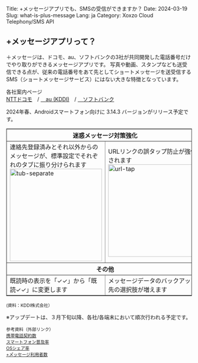 Title: +メッセージアプリでも、SMSの受信ができますか？
Date: 2024-03-19
Slug: what-is-plus-message
Lang: ja
Category: Xoxzo Cloud Telephony/SMS API

## +メッセージアプリって？

＋メッセージは、ドコモ、au、ソフトバンクの3社が共同開発した電話番号だけでやり取りができるメッセージアプリです。 写真や動画、スタンプなども送受信できる点が、従来の電話番号をあて先としてショートメッセージを送受信するSMS（ショートメッセージサービス）にはない大きな特徴となっています。

各社案内ページ<br>
[NTTドコモ](https://www.docomo.ne.jp/service/plus_message/about/)　/ [　au (KDDI)](https://www.au.com/mobile/service/plus-message/)　/  [　ソフトバンク](https://www.softbank.jp/mobile/service/plus-message/)

2024年春、Androidスマートフォン向けに 3.14.3 バージョンがリリース予定です。<br>

<table border="1">
  <tr>
    <th colspan="2">迷惑メッセージ対策強化</th>
  </tr>
  <tr>
    <td>
      連絡先登録済みとそれ以外からのメッセージが、標準設定でそれぞれのタブに振り分けられます
      <img src="/images/tub-separate.png" alt="tub-separate" width="250px")>
    </td>
    <td>
	URLリンクの誤タップ防止が強化されます <img src="/images/url-tap.png" alt="url-tap" width="250px")>
    </td>
  </tr>
  <tr>
    <th colspan="2">その他</th>
  </tr>
  <tr>
    <td>
既読時の表示を「✓✓」から「既読✓✓」に変更します
    </td>
    <td>
メッセージデータのバックアップ先の選択肢が増えます
    </td>
  </tr>
</table>
<small>(資料：KDDI株式会社）</small>

※アップデートは、３月下旬以降、各社/各端末において順次行われる予定です。


<small>参考資料（外部リンク）<br>
[携帯電話契約数](https://www.tca.or.jp/database/index.html)</br>
[スマートフォン普及率](https://www.soumu.go.jp/johotsusintokei/whitepaper/ja/r04/html/nd238110.html)</br>
[OSシェア率](https://mmdlabo.jp/investigation/detail_2288.html)</br>
[+メ゙ッセージ利用者数](https://www.docomo.ne.jp/binary/pdf/info/news_release/topics_240206_00.pdf)
</small>

 